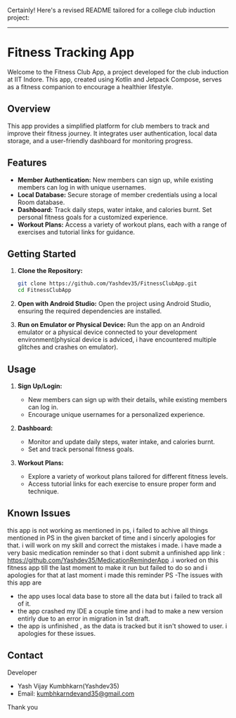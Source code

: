 Certainly! Here's a revised README tailored for a college club induction project:

---

# Fitness Tracking App

Welcome to the Fitness Club App, a project developed for the club induction at IIT Indore. This app, created using Kotlin and Jetpack Compose, serves as a fitness companion to encourage a healthier lifestyle.

## Overview

This app provides a simplified platform for club members to track and improve their fitness journey. It integrates user authentication, local data storage, and a user-friendly dashboard for monitoring progress.

## Features

- **Member Authentication:** New members can sign up, while existing members can log in with unique usernames.
- **Local Database:** Secure storage of member credentials using a local Room database.
- **Dashboard:** Track daily steps, water intake, and calories burnt. Set personal fitness goals for a customized experience.
- **Workout Plans:** Access a variety of workout plans, each with a range of exercises and tutorial links for guidance.

## Getting Started

1. **Clone the Repository:**
   ```bash
   git clone https://github.com/Yashdev35/FitnessClubApp.git
   cd FitnessClubApp
   ```

2. **Open with Android Studio:**
   Open the project using Android Studio, ensuring the required dependencies are installed.

3. **Run on Emulator or Physical Device:**
   Run the app on an Android emulator or a physical device connected to your development environment(physical device is adviced, i have encountered multiple glitches and crashes on emulator).

## Usage

1. **Sign Up/Login:**
   - New members can sign up with their details, while existing members can log in.
   - Encourage unique usernames for a personalized experience.

2. **Dashboard:**
   - Monitor and update daily steps, water intake, and calories burnt.
   - Set and track personal fitness goals.

3. **Workout Plans:**
   - Explore a variety of workout plans tailored for different fitness levels.
   - Access tutorial links for each exercise to ensure proper form and technique.

## Known Issues

this app is not working as mentioned in ps, i failed to achive all things mentioned in PS in the given barcket of time and i sincerly apologies for that.
i will work on my skill and correct the mistakes i made. i have made a very basic medication reminder so that i dont submit a unfinished app link : https://github.com/Yashdev35/MedicationReminderApp
  .i worked on this fitness app till the last moment to make it run but failed to do so and i apologies for that at last moment i made this reminder PS
-The issues with this app are 
  - the app uses local data base to store all the data but i failed to track all of it.
  - the app crashed my IDE a couple time and i had to make a new version entirly due to an error in migration in 1st draft.
  - the app is unfinished , as the data is tracked but it isn't showed to user.
i apologies for these issues.
## Contact

Developer

- Yash Vijay Kumbhkarn(Yashdev35)
- Email: kumbhkarndevand35@gmail.com

Thank you
